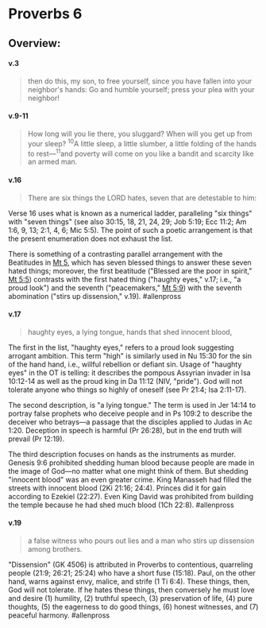 # Proverbs 6

## Overview:


#### v.3
>then do this, my son, to free yourself, since you have fallen into your neighbor's hands: Go and humble yourself; press your plea with your neighbor!

#### v.9-11
>How long will you lie there, you sluggard? When will you get up from your sleep? <sup>10</sup>A little sleep, a little slumber, a little folding of the hands to rest—<sup>11</sup>and poverty will come on you like a bandit and scarcity like an armed man.

#### v.16
>There are six things the LORD hates, seven that are detestable to him:

Verse 16 uses what is known as a numerical ladder, paralleling "six things" with "seven things" (see also 30:15, 18, 21, 24, 29; Job 5:19; Ecc 11:2; Am 1:6, 9, 13; 2:1, 4, 6; Mic 5:5). The point of such a poetic arrangement is that the present enumeration does not exhaust the list.

There is something of a contrasting parallel arrangement with the Beatitudes in [Mt 5](Matthew5), which has seven blessed things to answer these seven hated things; moreover, the first beatitude ("Blessed are the poor in spirit," [Mt 5:5](Matthew5#v.5)) contrasts with the first hated thing ("haughty eyes," v.17; i.e., "a proud look") and the seventh ("peacemakers," [Mt 5:9](Matthew5#v.9)) with the seventh abomination ("stirs up dissension," v.19).
#allenpross 

#### v.17
>haughty eyes, a lying tongue, hands that shed innocent blood,

The first in the list, "haughty eyes," refers to a proud look suggesting arrogant ambition. This term "high" is similarly used in Nu 15:30 for the sin of the hand hand, i.e., willful rebellion or defiant sin. Usage of "haughty eyes" in the OT is telling: it describes the pompous Assyrian invader in Isa 10:12-14 as well as the proud king in Da 11:12 (NIV, "pride"). God will not tolerate anyone who things so highly of oneself (see Pr 21:4; Isa 2:11-17).

The second description, is "a lying tongue." The term is used in Jer 14:14 to portray false prophets who deceive people and in Ps 109:2 to describe the deceiver who betrays—a passage that the disciples applied to Judas in Ac 1:20. Deception in speech is harmful (Pr 26:28), but in the end truth will prevail (Pr 12:19).

The third description focuses on hands as the instruments as murder. Genesis 9:6 prohibited shedding human blood because people are made in the image of God—no matter what one might think of them. But shedding "innocent blood" was an even greater crime. King Manasseh had filled the streets with innocent blood (2Ki 21:16; 24:4). Princes did it for gain according to Ezekiel (22:27). Even King David was prohibited from building the temple because he had shed much blood (1Ch 22:8).
#allenpross 

#### v.19
>a false witness who pours out lies and a man who stirs up dissension among brothers.

"Dissension" (GK 4506) is attributed in Proverbs to contentious, quarreling people (21:9; 26:21; 25:24) who have a short fuse (15:18). Paul, on the other hand, warns against envy, malice, and strife (1 Ti 6:4). These things, then, God will not tolerate. If he hates these things, then conversely he must love and desire (1) humility, (2) truthful speech, (3) preservation of life, (4) pure thoughts, (5) the eagerness to do good things, (6) honest witnesses, and (7) peaceful harmony.
#allenpross 



